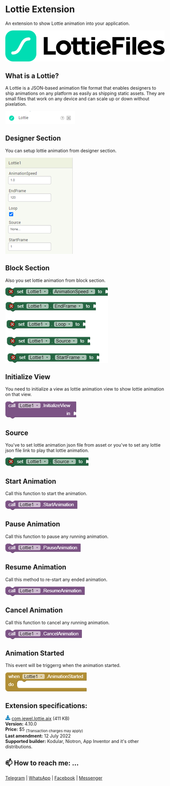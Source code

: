 # Lottie Extension
An extension to show Lottie animation into your application.

<img src="https://github.com/jewelshkjony/Lottie/raw/main/images/lottiefiles-logo.png"/>

## What is a Lottie?
A Lottie is a JSON-based animation file format that enables designers to ship animations on any platform as easily as shipping static assets. They are small files that work on any device and can scale up or down without pixelation.

<img src="https://github.com/jewelshkjony/Lottie/raw/main/images/image.png"/>

## Designer Section
You can setup lottie animation from designer section.

<img src="https://github.com/jewelshkjony/Lottie/raw/main/images/Designer-section.png"/>

## Block Section
Also you set lottie animation from block section.

<img src="https://github.com/jewelshkjony/Lottie/raw/main/images/Block-section.png"/>

## Initialize View
You need to initialize a view as lottie animation view to show lottie animation on that view.

<img src="https://github.com/jewelshkjony/Lottie/raw/main/images/InitializeView.png"/>

## Source
You've to set lottie animation json file from asset or you've to set any lottie json file link to play that lottie animation.

<img src="https://github.com/jewelshkjony/Lottie/raw/main/images/Source.png"/>

## Start Animation
Call this function to start the animation.

<img src="https://github.com/jewelshkjony/Lottie/raw/main/images/StartAnimation.png"/>

## Pause Animation
Call this function to pause any running animation.

<img src="https://github.com/jewelshkjony/Lottie/raw/main/images/PauseAnimation.png"/>

## Resume Animation
Call this method to re-start any ended animation.

<img src="https://github.com/jewelshkjony/Lottie/raw/main/images/ResumeAnimation.png"/>

## Cancel Animation
Call this function to cancel any running animation.


<img src="https://github.com/jewelshkjony/Lottie/raw/main/images/CancelAnimation.png"/>

## Animation Started
This event will be triggerrg when the animation started.

<img src="https://github.com/jewelshkjony/Lottie/raw/main/images/AnimationStarted.png"/>


## Extension specifications:
<img src="https://github.com/jewelshkjony/StartappAds/raw/main/images/download-icon.png"/> <a href="https://t.me/jewelshkjony/">com.jewel.lottie.aix</a> (411 KB) \
<b>Version:</b> 4.10.0\
<b>Price:</b> $5 <sub>(Transaction charges may apply)</sub> \
<b>Last amendment:</b> 12 July 2022\
<b>Supported builder:</b> Kodular, Niotron, App Inventor and it's other distributions.

## 📫 How to reach me: ...

<a href="https://t.me/jewelshkjony">Telegram</a> | <a href="https://wa.me/8801775668913">WhatsApp</a> | <a href="https://fb.com/jewelshkjony">Facebook</a> | <a href="https://m.me/jewelshkjony">Messenger</a>
